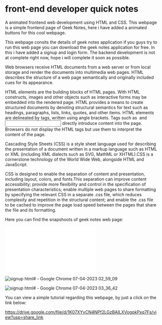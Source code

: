 
#  front-end developer quick notes 
A animated frontend web development using HTML and CSS. This webpage is a simple frontend page of Geek Notes, here i have added a animated buttons for this cool webpage.

This webpage consits the details of geek notes application if you guys try to run this web page you can download the geek notes application for free. In this i have added a signup and login form. The backend development is not at complete right now, hope i will complete it soon as possible. 

Web browsers receive HTML documents from a web server or from local storage and render the documents into multimedia web pages. HTML describes the structure of a web page semantically and originally included cues for its appearance.

HTML elements are the building blocks of HTML pages. With HTML constructs, images and other objects such as interactive forms may be embedded into the rendered page. HTML provides a means to create structured documents by denoting structural semantics for text such as headings, paragraphs, lists, links, quotes, and other items. HTML elements are delineated by tags, written using angle brackets. Tags such as <img /> and <input /> directly introduce content into the page. Browsers do not display the HTML tags but use them to interpret the content of the page.

Cascading Style Sheets (CSS) is a style sheet language used for describing the presentation of a document written in a markup language such as HTML or XML (including XML dialects such as SVG, MathML or XHTML).CSS is a cornerstone technology of the World Wide Web, alongside HTML and JavaScript.

CSS is designed to enable the separation of content and presentation, including layout, colors, and fonts.This separation can improve content accessibility; provide more flexibility and control in the specification of presentation characteristics; enable multiple web pages to share formatting by specifying the relevant CSS in a separate .css file, which reduces complexity and repetition in the structural content; and enable the .css file to be cached to improve the page load speed between the pages that share the file and its formatting.

Here you can find the snapshoots of geek notes web page:

![signup html# - Google Chrome 07-04-2023 02_58_23](file:///C:/Users/anbur/OneDrive/Desktop/project/New%20folder/Geek-Notes-Webpage/github/index.html)


![signup html# - Google Chrome 07-04-2023 02_59_09](https://user-images.githubusercontent.com/85097081/230588434-847f7e30-ef5c-4618-8628-cddc2cc8e339.png)


![signup html# - Google Chrome 07-04-2023 03_36_42](https://user-images.githubusercontent.com/85097081/230589901-f2c4e233-f672-4b7f-83aa-5906a2019437.png)

You can view a simple tutorial regarding this webpage, by just a click on the link below:

https://drive.google.com/file/d/1K07XYyCN4NPf2LGzBAILXVogpkPxq7Fs/view?usp=share_link

